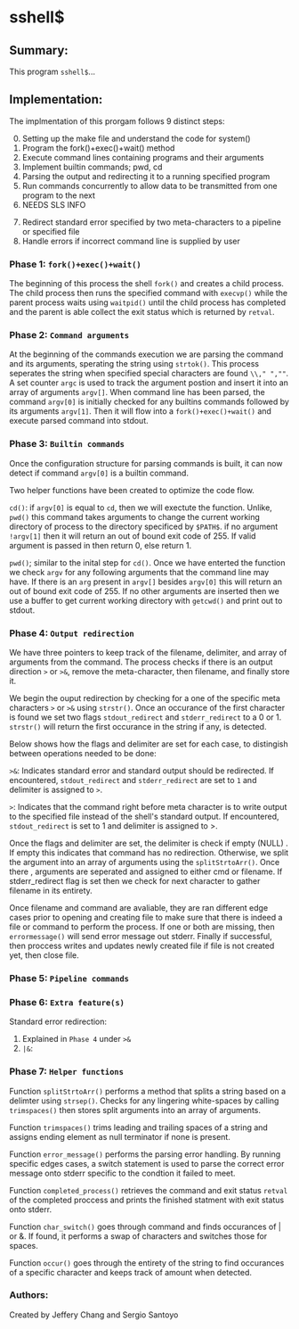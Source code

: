 # sshell$

## Summary:

This program `sshell$`...

##  Implementation:

The implmentation of this prorgam follows 9 distinct steps:

0. Setting up the make file and understand the code for system()
1. Program the fork()+exec()+wait() method
2. Execute command lines containing programs and their arguments
3. Implement builtin commands; pwd, cd
4. Parsing the output and redirecting it to a running specified program
5. Run commands concurrently to allow data to be transmitted from one program
to the next
6. NEEDS SLS INFO
<!-- Stills needs sls -->
7. Redirect standard error specified by two meta-characters to a pipeline or
specified  file
8. Handle errors if incorrect command line is supplied by user

### Phase 1: `fork()+exec()+wait()`

<!-- Fork might need a little bit more of fine tuneing -->

The beginning of this process the shell `fork()` and creates a child process.
The child process then runs the specified command with `execvp()` while the
parent process waits using `waitpid()` until the child process has completed
and the parent is able collect the exit status which is returned by `retval`.

### Phase 2: `Command arguments`

At the beginning of the commands execution we are parsing the command and its
arguments, sperating the string using `strtok()`. This process seperates the
string when specified special characters are found `\\," ",""`. A set counter
`argc` is used to track the argument postion and insert it into an array of
arguments `argv[]`. When command line has been parsed, the command `argv[0]` 
is initially checked for any builtins commands followed by its arguments
`argv[1]`. Then it will flow into a `fork()+exec()+wait()` and execute parsed
command into stdout.

### Phase 3: `Builtin commands`

Once the configuration structure for parsing commands is built, it can now 
detect if command `argv[0]` is a builtin command.

Two helper functions have been created to optimize the code flow.

`cd()`: if `argv[0]` is equal to `cd`, then we will exectute the function.
Unlike, `pwd()` this command takes arguments to change the current working
directory of process to the directory specificed by `$PATH$`. if no argument
`!argv[1]` then it will return an out of bound exit code of 255. If valid
argument is passed in then return 0, else return 1.

`pwd()`; similar to the inital step for `cd()`. Once we have enterted the
function we check `argv` for any following arguments that the command line may
have. If there is an `arg` present in `argv[]` besides `argv[0]` this will
return an out of bound exit code of 255. If no other arguments are inserted
then we use a buffer to get current working directory with `getcwd()` and print out to stdout.

### Phase 4: `Output redirection`
We have three pointers to keep track of the filename, delimiter, and array of
arguments from the command. The process checks if there is an output direction
`>` or `>&`, remove the meta-character, then filename, and finally store it.

We begin the ouput redirection by checking for a one of the specific meta
characters `>` or `>&` using `strstr()`. Once an occurance of the first 
character is found we set two flags `stdout_redirect` and `stderr_redirect` to
a 0 or 1. `strstr()` will return the first occurance in the string if any,
is detected.

Below shows how the flags and delimiter are set for each case, to distingish
between operations needed to be done:

`>&`: Indicates standard error and standard output should be redirected. 
If encountered, `stdout_redirect` and `stderr_redirect` are set to `1` and
delimiter is assigned to `>`.

`>`: Indicates that the command right before meta character is to write output
to the specified file instead of the shell's standard output. If encountered,
`stdout_redirect` is set to 1 and delimiter is assigned to >.

Once the flags and delimiter are set, the delimiter is check if empty (NULL)
. If empty this indicates that command has no redirection. Otherwise, we split
the argument into an array of arguments using the `splitStrtoArr()`. Once there
, arguments are seperated and assigned to either cmd or filename. If
stderr_redirect flag is set then we check for next character to gather filename
in its entirety. 

Once filename and command are avaliable, they are ran different edge cases
prior to opening and creating file to make sure that there is indeed a file
or command to perform the process. If one or both are missing, then
`errormessage()` will send error message out stderr. Finally if successful,
then proccess writes and updates newly created file if file is not created yet, then close file.

### Phase 5: `Pipeline commands`

<!-- Information needed here -->

### Phase 6: `Extra feature(s)`
Standard error redirection:
1. Explained in `Phase 4` under `>&`
2. `|&`:
<!-- Information needed here -->

### Phase 7: `Helper functions`
Function `splitStrtoArr()` performs a method that splits a string based on a
delimter using `strsep()`. Checks for any lingering white-spaces by calling
`trimspaces()` then stores split arguments into an array of arguments. 

Function `trimspaces()` trims leading and trailing spaces of a string and
assigns ending element as null terminator if none is present. 

Function `error_message()` performs the parsing error handling. By running
specific edges cases, a switch statement is used to parse the correct error
message onto stderr specific to the condtion it failed to meet.

Function `completed_process()` retrieves the command and exit status `retval` of the
completed proccess and prints the finished statment with exit status onto stderr. 

Function `char_switch()` goes through command and finds occurances of | or &. If found, it performs a swap of characters and switches those for spaces.

Function `occur()` goes through the entirety of the string to find occurances of a specific character and keeps track of amount when detected.

### Authors:
Created by Jeffery Chang and Sergio Santoyo